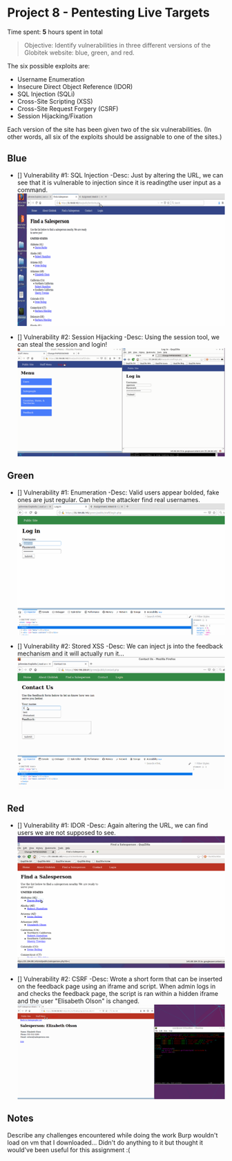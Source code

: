 # Project 8 - Pentesting Live Targets

Time spent: **5** hours spent in total

> Objective: Identify vulnerabilities in three different versions of the Globitek website: blue, green, and red.

The six possible exploits are:
* Username Enumeration
* Insecure Direct Object Reference (IDOR)
* SQL Injection (SQLi)
* Cross-Site Scripting (XSS)
* Cross-Site Request Forgery (CSRF)
* Session Hijacking/Fixation

Each version of the site has been given two of the six vulnerabilities. (In other words, all six of the exploits should be assignable to one of the sites.)

## Blue

- [] Vulnerability #1: SQL Injection
  -Desc: Just by altering the URL, we can see that it is vulnerable to injection since it is readingthe user input as a command.
![](week8Gif/blue1.gif)


- [] Vulnerability #2: Session Hijacking
  -Desc: Using the session tool, we can steal the session and login!
![](week8Gif/blue2.gif)

## Green

- [] Vulnerability #1: Enumeration
  -Desc: Valid users appear bolded, fake ones are just regular. Can help the attacker find real usernames.
![](week8Gif/green1.gif)


- [] Vulnerability #2: Stored XSS
  -Desc: We can inject js into the feedback mechanism and it will actually run it...
![](week8Gif/green2.gif)

## Red

- [] Vulnerability #1: IDOR
  -Desc: Again altering the URL, we can find users we are not supposed to see.
![](week8Gif/red1.gif)


- [] Vulnerability #2: CSRF
  -Desc: Wrote a short form that can be inserted on the feedback page using an iframe and script. When admin logs in and checks the feedback page, the script is ran within a hidden iframe and the user "Elisabeth Olson" is changed.
![](week8Gif/red2.gif)

## Notes

Describe any challenges encountered while doing the work
Burp wouldn't load on vm that I downloaded... Didn't do anything to it but thought it would've been useful for this assignment :(
